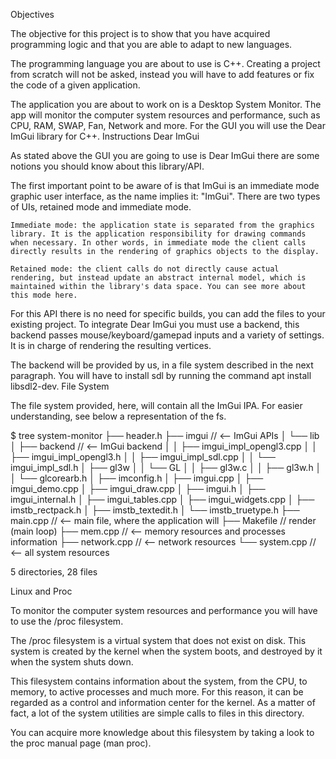 Objectives

The objective for this project is to show that you have acquired programming logic and that you are able to adapt to new languages.

The programming language you are about to use is C++. Creating a project from scratch will not be asked, instead you will have to add features or fix the code of a given application.

The application you are about to work on is a Desktop System Monitor. The app will monitor the computer system resources and performance, such as CPU, RAM, SWAP, Fan, Network and more. For the GUI you will use the Dear ImGui library for C++.
Instructions
Dear ImGui

As stated above the GUI you are going to use is Dear ImGui there are some notions you should know about this library/API.

The first important point to be aware of is that ImGui is an immediate mode graphic user interface, as the name implies it: "ImGui". There are two types of UIs, retained mode and immediate mode.

    Immediate mode: the application state is separated from the graphics library. It is the application responsibility for drawing commands when necessary. In other words, in immediate mode the client calls directly results in the rendering of graphics objects to the display.

    Retained mode: the client calls do not directly cause actual rendering, but instead update an abstract internal model, which is maintained within the library's data space. You can see more about this mode here.

For this API there is no need for specific builds, you can add the files to your existing project. To integrate Dear ImGui you must use a backend, this backend passes mouse/keyboard/gamepad inputs and a variety of settings. It is in charge of rendering the resulting vertices.

The backend will be provided by us, in a file system described in the next paragraph. You will have to install sdl by running the command apt install libsdl2-dev.
File System

The file system provided, here, will contain all the ImGui IPA. For easier understanding, see below a representation of the fs.

$ tree system-monitor
├── header.h
├── imgui                                 // <-- ImGui APIs
│   └── lib
│       ├── backend                       // <-- ImGui backend
│       │   ├── imgui_impl_opengl3.cpp
│       │   ├── imgui_impl_opengl3.h
│       │   ├── imgui_impl_sdl.cpp
│       │   └── imgui_impl_sdl.h
│       ├── gl3w
│       │   └── GL
│       │       ├── gl3w.c
│       │       ├── gl3w.h
│       │       └── glcorearb.h
│       ├── imconfig.h
│       ├── imgui.cpp
│       ├── imgui_demo.cpp
│       ├── imgui_draw.cpp
│       ├── imgui.h
│       ├── imgui_internal.h
│       ├── imgui_tables.cpp
│       ├── imgui_widgets.cpp
│       ├── imstb_rectpack.h
│       ├── imstb_textedit.h
│       └── imstb_truetype.h
├── main.cpp                             // <-- main file, where the application will
├── Makefile                             //     render (main loop)
├── mem.cpp                              // <-- memory resources and processes information
├── network.cpp                          // <-- network resources
└── system.cpp                           // <-- all system resources

5 directories, 28 files

Linux and Proc

To monitor the computer system resources and performance you will have to use the /proc filesystem.

The /proc filesystem is a virtual system that does not exist on disk. This system is created by the kernel when the system boots, and destroyed by it when the system shuts down.

This filesystem contains information about the system, from the CPU, to memory, to active processes and much more. For this reason, it can be regarded as a control and information center for the kernel. As a matter of fact, a lot of the system utilities are simple calls to files in this directory.

You can acquire more knowledge about this filesystem by taking a look to the proc manual page (man proc).